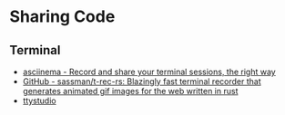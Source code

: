 # Sharing Code

## Terminal

- [asciinema - Record and share your terminal sessions, the right way](https://asciinema.org/)
- [GitHub - sassman/t-rec-rs: Blazingly fast terminal recorder that generates animated gif images for the web written in rust](https://github.com/sassman/t-rec-rs)
- [ttystudio](https://github.com/chjj/ttystudio)

